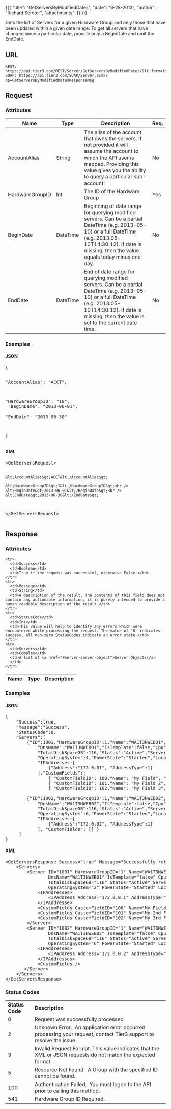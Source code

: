 {{{
  "title": "GetServersByModifiedDates",
  "date": "6-28-2013",
  "author": "Richard Seroter",
  "attachments": []
}}}

Gets the list of Servers for a given Hardware Group and only those that have been updated within a given date range. To get all servers that have changed since a particular date, provide only a BeginDate and omit the EndDate.

## URL

    REST: https://api.tier3.com/REST/Server/GetServersByModifiedDates/&lt;format&gt;
    SOAP: https://api.tier3.com/SOAP/Server.asmx?op=GetServersByModifiedDatesResponseMsg

## Request
### Attributes
<table>
  <thead>
    <tr>
      <th>Name
      </th>
      <th>Type
      </th>
      <th>Description
      </th>
      <th>Req.
      </th>
    </tr>
  </thead>
  <tbody>
    <tr>
      <td>AccountAlias</td>
      <td>String</td>
      <td>The alias of the account that owns the servers. If not provided it will assume the account to which the API user is mapped. Providing this value gives you the ability to query a particular sub-account.</td>
      <td>No</td>
    </tr>
    <tr>
      <td>HardwareGroupID</td>
      <td>Int</td>
      <td>The ID of the Hardware Group</td>
      <td>Yes</td>
    </tr>
    <tr>
      <td>BeginDate</td>
      <td>DateTime</td>
      <td>Beginning of date range for querying modified servers. Can be a partial DateTime (e.g. 2013-05-10) or a full DateTime (e.g. 2013:05-10T14:30:12). If date is missing, then the value equals today minus one day.</td>
      <td>No</td>
    </tr>
    <tr>
      <td>EndDate</td>
      <td>DateTime</td>
      <td>End of date range for querying modified servers. Can be a partial DateTime (e.g. 2013-05-10) or a full DateTime (e.g. 2013:05-10T14:30:12). If date is missing, then the value is set to the current date time.&nbsp;</td>
      <td>No</td>
    </tr>
  </tbody>
</table>

### Examples
<h4>JSON</h4>
<pre>{

  "AccountAlias": "ACCT",

  "HardwareGroupID": "10",<br />  "BeginDate": "2013-06-01",<br />  "EndDate": "2013-06-30"

}</pre>

<h4>XML</h4>
<pre>&lt;GetServersRequest&gt;

    &lt;AccountAlias&gt;ACCT&lt;/AccountAlias&gt;

    &lt;HardwareGroupID&gt;1&lt;/HardwareGroupID&gt;<br />    &lt;BeginDate&gt;2013-06-01&lt;/BeginDate&gt;<br />    &lt;EndDate&gt;2013-06-30&lt;/EndDate&gt;

&lt;/GetServersRequest&gt;</pre> 

## Response
### Attributes
<table>
  <thead>
    <tr>
      <th>Name
      </th>
      <th>Type
      </th>
      <th>Description
      </th>
    </tr>
  </thead>
  <tbody>
    
    <tr>
      <td>Success</td>
      <td>Boolean</td>
      <td>True if the request was successful, otherwise False.</td>
    </tr>
    <tr>
      <td>Message</td>
      <td>String</td>
      <td>A description of the result. The contents of this field does not contain any actionable information, it is purely intended to provide a human readable description of the result.</td>
    </tr>
    <tr>
      <td>StatusCode</td>
      <td>Int</td>
      <td>This value will help to identify any errors which were encountered while processing the request. The value of '0' indicates success, all non-zero StatusCodes indicate an error state.</td>
    </tr>
    <tr>
      <td>Servers</td>
      <td>Complex</td>
      <td>A list of <a href="#server-server-object">Server Objects</a>
      </td>
    </tr>
  </tbody>
</table>

### Examples
<h4>JSON</h4>
<pre>{<br />    "Success":true,<br />    "Message":"Success",<br />    "StatusCode":0,<br />    "Servers":[<br />        {"ID":1001,"HardwareGroupID":1,"Name":"WA1T3NWEB01","Description":"WA1T3NWEB01",<br />            "DnsName":"WA1T3NWEB01","IsTemplate":false,"Cpu":2,"MemoryGB":4,"DiskCount":3,<br />            "TotalDiskSpaceGB":116,"Status":"Active","ServerType":"2","ServiceLevel":"1",<br />            "OperatingSystem":4,"PowerState":"Started","Location":"WA1","IPAddress":"172.0.0.1"<br />            "IPAddresses:[<br />                {"Address":"172.0.01", "AddressType":1}<br />            ],"CustomFields":[<br />                { "CustomFieldID": 100,"Name": "My Field", "Type": "Text", "Value": "A test"},<br />                { "CustomFieldID": 101,"Name": "My Field 2","Type": "Option","Value": "2"},<br />                { "CustomFieldID": 102,"Name": "My Field 3","Type": "Checkbox","Value": "true"},]},<br /><br />        {"ID":1002,"HardwareGroupID":1,"Name":"WA1T3NWEB02","Description":"WA1T3NWEB02",<br />            "DnsName":"WA1T3NWEB02","IsTemplate":false,"Cpu":2,"MemoryGB":4,"DiskCount":3,<br />            "TotalDiskSpaceGB":116,"Status":"Active","ServerType":"1","ServiceLevel":"2",<br />            "OperatingSystem":6,"PowerState":"Started","Location":"WA1","IPAddress":"172.0.0.2"<br />            "IPAddresses:[<br />                {"Address":"172.0.02", "AddressType":1}<br />            ], "CustomFields": [] }<br />     ]<br />}</pre>

<h4>XML</h4>
<pre>&lt;GetServersResponse Success="true" Message="Successfully retrieved servers" StatusCode="0"&gt;<br />    &lt;Servers&gt;<br />        &lt;Server ID="1001" HardwareGroupID="1" Name="WA1T3NWEB01" Description="WA1T3NWEB01" <br />                DnsName="WA1T3NWEB01" IsTemplate="false" Cpu="2" MemoryGB="4" DiskCount="3" <br />                TotalDiskSpaceGB="116" Status="Active" ServerType="1" ServiceLevel="2" <br />                OperatingSystem="2" PowerState="Started" Location="WA1" IPAddress="172.0.0.1"&gt;<br />            &lt;IPAddresses&gt;<br />                &lt;IPAddress Address="172.0.0.1" AddressType="RIP" /&gt;<br />            &lt;/IPAddresse&gt;<br />            &lt;CustomFields CustomFieldID="100" Name="My Field" Type="Text" Value="Test Value" /&gt;<br />            &lt;CustomFields CustomFieldID="101" Name="My 2nd Field" Type="Option" Value="Value 3" /&gt;<br />            &lt;CustomFields CustomFieldID="102" Name="My 3rd Field" Type="Checkbox" Value="true" /&gt;<br />        &lt;/Server&gt;<br />        &lt;Server ID="1002" HardwareGroupID="1" Name="WA1T3NWEB02" Description="WA1T3NWEB02" <br />                DnsName="WA1T3NWEB02" IsTemplate="false" Cpu="2" MemoryGB="4" DiskCount="3" <br />                TotalDiskSpaceGB="116" Status="Active"&nbsp;ServerType="2" ServiceLevel="1" <br />                OperatingSystem="6" PowerState="Started" Location="WA1" IPAddress="172.0.0.2"<br />            &lt;IPAddresses&gt;<br />                &lt;IPAddress Address="172.0.0.2" AddressType="RIP"/&gt;<br />            &lt;/IPAddresses&gt;<br />            &lt;CustomFields /&gt;<br />       &lt;/Server&gt;<br />    &lt;/Servers&gt;&nbsp;<br />&lt;/GetServersResponse&gt;</pre>

### Status Codes
<table>
  <tbody>
    <tr>
      <td><strong>Status Code</strong>
      </td>
      <td><strong>Description</strong>
      </td>
    </tr>
    <tr>
      <td>0</td>
      <td>Request was successfully processed</td>
    </tr>
    <tr>
      <td>2</td>
      <td>Unknown Error. &nbsp;An application error occurred processing your request, contact Tier3 support to resolve the issue.</td>
    </tr>
    <tr>
      <td>3</td>
      <td>Invalid Request Format. This value indicates that the XML or JSON requests do not match the expected format.</td>
    </tr>
    <tr>
      <td>5</td>
      <td>Resource Not Found. &nbsp;A Group with the specified ID cannot be found.</td>
    </tr>
    <tr>
      <td>100</td>
      <td>Authentication Failed. &nbsp;You must logon to the API prior to calling this method.</td>
    </tr>
    <tr>
      <td>541</td>
      <td>Hardware Group ID Required.&nbsp;</td>
    </tr>
  </tbody>
</table>